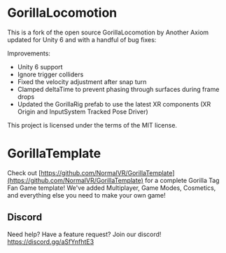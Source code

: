 # GorillaLocomotion
This is a fork of the open source GorillaLocomotion by Another Axiom updated for Unity 6 and with a handful of bug fixes:

Improvements:
- Unity 6 support
- Ignore trigger colliders
- Fixed the velocity adjustment after snap turn
- Clamped deltaTime to prevent phasing through surfaces during frame drops
- Updated the GorillaRig prefab to use the latest XR components (XR Origin and InputSystem Tracked Pose Driver)

This project is licensed under the terms of the MIT license.


# GorillaTemplate
Check out [https://github.com/NormalVR/GorillaTemplate](https://github.com/NormalVR/GorillaTemplate) for a complete Gorilla Tag Fan Game template! We've added Multiplayer, Game Modes, Cosmetics, and everything else you need to make your own game!


## Discord
Need help? Have a feature request? Join our discord! https://discord.gg/aSfYnfhtE3

